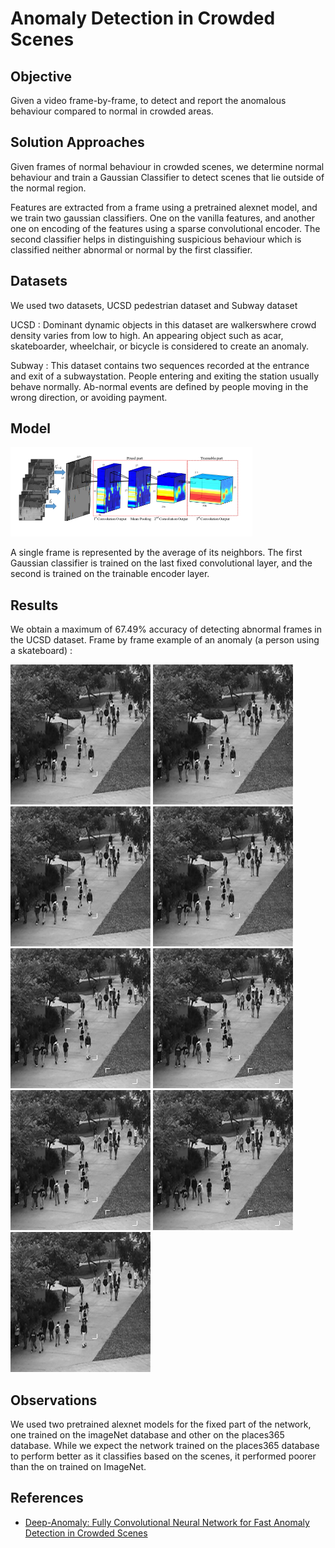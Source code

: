 # Anomaly Detection in Crowded Scenes

## Objective

Given a video frame-by-frame, to detect and report the anomalous behaviour compared to normal in crowded areas.

## Solution Approaches

Given frames of normal behaviour in crowded scenes, we determine normal behaviour and train a Gaussian Classifier to detect scenes that lie outside of the normal region.

Features are extracted from a frame using a pretrained alexnet model, and we train two gaussian classifiers. One on the vanilla features, and another one on encoding of the features using a sparse convolutional encoder. The second classifier helps in distinguishing suspicious behaviour which is classified neither abnormal or normal by the first classifier.

## Datasets

We used two datasets, UCSD pedestrian dataset and Subway dataset

UCSD : Dominant dynamic objects in this dataset are walkerswhere crowd density varies from low to high.  An appearing object such as acar, skateboarder, wheelchair, or bicycle is considered to create an anomaly.

Subway : This dataset contains two sequences recorded at the entrance and exit of a subwaystation.  People entering and exiting the station usually behave normally.  Ab-normal events are defined by people moving in the wrong direction, or avoiding payment.


## Model 

![FCN structure for detecting anomalies](/images/model.png?raw=true "Model")

A single frame is represented by the average of its neighbors. The first Gaussian classifier is trained on the last fixed convolutional layer, and the second is trained on the trainable encoder layer.

## Results

We obtain a maximum of 67.49% accuracy of detecting abnormal frames in the UCSD dataset.
Frame by frame example of an anomaly (a person using a skateboard) :

![Frame 1](./images/008_052.tif?raw=true "Frame 1")
![Frame 2](./images/008_053.tif?raw=true "Frame 2")
![Frame 3](./images/008_054.tif?raw=true "Frame 3")
![Frame 4](./images/008_055.tif?raw=true "Frame 4")
![Frame 5](./images/008_056.tif?raw=true "Frame 5")
![Frame 6](./images/008_057.tif?raw=true "Frame 6")
![Frame 7](./images/008_058.tif?raw=true "Frame 7")
![Frame 8](./images/008_059.tif?raw=true "Frame 8")
![Frame 9](./images/008_060.tif?raw=true "Frame 9")


## Observations

We used two pretrained alexnet models for the fixed part of the network, one trained on the imageNet database and other on the places365 database. While we expect the network trained on the places365 database to perform better as it classifies based on the scenes, it performed poorer than the on trained on ImageNet. 


## References

* [Deep-Anomaly: Fully Convolutional Neural Network for Fast Anomaly Detection in Crowded Scenes](https://arxiv.org/abs/1609.00866)

